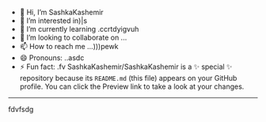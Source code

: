 - 👋 Hi, I’m SashkaKashemir
- 👀 I’m interested in)|s
- 🌱 I’m currently learning .ccrtdyigvuh
- 💞️ I’m looking to collaborate on ...
- 📫 How to reach me ...)))pewk
- 😄 Pronouns: ..asdc
- ⚡ Fun fact: .fv
SashkaKashemir/SashkaKashemir is a ✨ special ✨ repository because its `README.md` (this file) appears on your GitHub profile.
You can click the Preview link to take a look at your changes.
---
fdvfsdg
